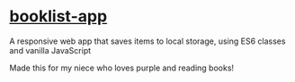 # <a href="https://carrimaxx.github.io/booklist-app/" target="_blank">booklist-app</a>

A responsive web app that saves items to local storage, using ES6 classes and vanilla JavaScript

Made this for my niece who loves purple and reading books!
